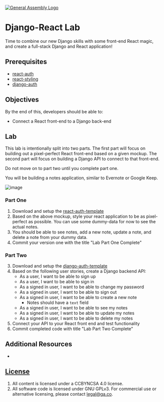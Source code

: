 [![General Assembly Logo](https://camo.githubusercontent.com/1a91b05b8f4d44b5bbfb83abac2b0996d8e26c92/687474703a2f2f692e696d6775722e636f6d2f6b6538555354712e706e67)](https://generalassemb.ly/education/web-development-immersive)

# Django-React Lab

Time to combine our new Django skills with some front-end React magic, and
create a full-stack Django and React application!

## Prerequisites

- [react-auth](https://git.generalassemb.ly/ga-wdi-boston/react-auth)
- [react-styling](https://git.generalassemb.ly/ga-wdi-boston/react-styling)
- [django-auth](https://git.generalassemb.ly/ga-wdi-boston/django-auth)

## Objectives

By the end of this, developers should be able to:

- Connect a React front-end to a Django back-end

## Lab

This lab is intentionally split into two parts. The first part will focus on
building out a pixel-perfect React front-end based on a given mockup. The
second part will focus on building a Django API to connect to that front-end.

Do not move on to part two until you complete part one.

You will be building a notes application, similar to Evernote or Google Keep.

![image](https://media.git.generalassemb.ly/user/16103/files/62d00c80-7fed-11ea-9e44-e4940bb6ea89)

### Part One

1. Download and setup the [react-auth-template](https://git.generalassemb.ly/ga-wdi-boston/react-auth-template)
2. Based on the above mockup, style your react application to be as pixel-perfect as possible. You can use some dummy-data for now to see the actual notes.
3. You should be able to see notes, add a new note, update a note, and delete a note from your dummy data.
3. Commit your version one with the title "Lab Part One Complete"

### Part Two

3. Download and setup the [django-auth-template](https://git.generalassemb.ly/ga-wdi-boston/django-auth-template)
3. Based on the following user stories, create a Django backend API:
    - As a user, I want to be able to sign up
    - As a user, I want to be able to sign in
    - As a signed in user, I want to be able to change my password
    - As a signed in user, I want to be able to sign out
    - As a signed in user, I want to be able to create a new note
        - Notes should have a `text` field
    - As a signed in user, I want to be able to see my notes
    - As a signed in user, I want to be able to update my notes
    - As a signed in user, I want to be able to delete my notes
4. Connect your API to your React front end and test functionality
4. Commit completed code with title "Lab Part Two Complete"

## Additional Resources

-

## [License](LICENSE)

1.  All content is licensed under a CC­BY­NC­SA 4.0 license.
1.  All software code is licensed under GNU GPLv3. For commercial use or
    alternative licensing, please contact legal@ga.co.
